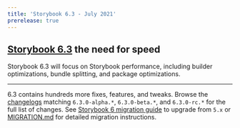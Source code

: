 ```yaml
---
title: 'Storybook 6.3 - July 2021'
prerelease: true
---
```


## [Storybook 6.3](https://github.com/storybookjs/storybook/issues/14397) the need for speed

Storybook 6.3 will focus on Storybook performance, including builder optimizations, bundle splitting, and package optimizations.

---

6.3 contains hundreds more fixes, features, and tweaks. Browse the [changelogs](https://github.com/storybookjs/storybook/blob/next/CHANGELOG.md) matching `6.3.0-alpha.*`, `6.3.0-beta.*`, and `6.3.0-rc.*` for the full list of changes. See [Storybook 6 migration guide](https://storybook.js.org/blog/storybook-6-migration-guide/) to upgrade from `5.x` or [MIGRATION.md](https://github.com/storybookjs/storybook/blob/next/MIGRATION.md) for detailed migration instructions.
